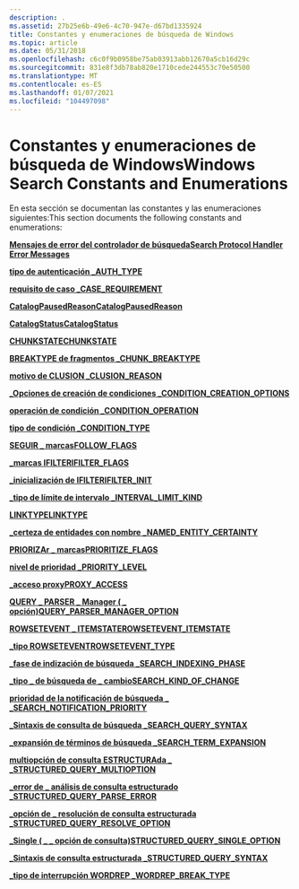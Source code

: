 ```yaml
---
description: .
ms.assetid: 27b25e6b-49e6-4c70-947e-d67bd1335924
title: Constantes y enumeraciones de búsqueda de Windows
ms.topic: article
ms.date: 05/31/2018
ms.openlocfilehash: c6c0f9b0958be75ab03913abb12670a5cb16d29c
ms.sourcegitcommit: 831e8f3db78ab820e1710cede244553c70e50500
ms.translationtype: MT
ms.contentlocale: es-ES
ms.lasthandoff: 01/07/2021
ms.locfileid: "104497098"
---
```

# <a name="windows-search-constants-and-enumerations"></a><span data-ttu-id="88b79-103">Constantes y enumeraciones de búsqueda de Windows</span><span class="sxs-lookup"><span data-stu-id="88b79-103">Windows Search Constants and Enumerations</span></span>


<span data-ttu-id="88b79-104">En esta sección se documentan las constantes y las enumeraciones siguientes:</span><span class="sxs-lookup"><span data-stu-id="88b79-104">This section documents the following constants and enumerations:</span></span>

[<span data-ttu-id="88b79-105">**Mensajes de error del controlador de búsqueda**</span><span class="sxs-lookup"><span data-stu-id="88b79-105">**Search Protocol Handler Error Messages**</span></span>](-search-prth-error-constants.md)

[<span data-ttu-id="88b79-106">**tipo de autenticación \_**</span><span class="sxs-lookup"><span data-stu-id="88b79-106">**AUTH\_TYPE**</span></span>](/windows/desktop/api/Searchapi/ne-searchapi-auth_type)

[<span data-ttu-id="88b79-107">**requisito de caso \_**</span><span class="sxs-lookup"><span data-stu-id="88b79-107">**CASE\_REQUIREMENT**</span></span>](/windows/desktop/api/Structuredquery/ne-structuredquery-case_requirement)

[<span data-ttu-id="88b79-108">**CatalogPausedReason**</span><span class="sxs-lookup"><span data-stu-id="88b79-108">**CatalogPausedReason**</span></span>](/windows/desktop/api/Searchapi/ne-searchapi-catalogpausedreason)

[<span data-ttu-id="88b79-109">**CatalogStatus**</span><span class="sxs-lookup"><span data-stu-id="88b79-109">**CatalogStatus**</span></span>](/windows/desktop/api/Searchapi/ne-searchapi-catalogstatus)

[<span data-ttu-id="88b79-110">**CHUNKSTATE**</span><span class="sxs-lookup"><span data-stu-id="88b79-110">**CHUNKSTATE**</span></span>](/windows/win32/api/filter/ne-filter-chunkstate)

[<span data-ttu-id="88b79-111">**BREAKTYPE de fragmentos \_**</span><span class="sxs-lookup"><span data-stu-id="88b79-111">**CHUNK\_BREAKTYPE**</span></span>](/windows/win32/api/filter/ne-filter-chunk_breaktype)

[<span data-ttu-id="88b79-112">**motivo de CLUSION \_**</span><span class="sxs-lookup"><span data-stu-id="88b79-112">**CLUSION\_REASON**</span></span>](/windows/win32/api/searchapi/ne-searchapi-clusion_reason)

[<span data-ttu-id="88b79-113">**\_Opciones de creación de condiciones \_**</span><span class="sxs-lookup"><span data-stu-id="88b79-113">**CONDITION\_CREATION\_OPTIONS**</span></span>](/windows/desktop/api/Structuredquery/ne-structuredquery-condition_creation_options)

[<span data-ttu-id="88b79-114">**operación de condición \_**</span><span class="sxs-lookup"><span data-stu-id="88b79-114">**CONDITION\_OPERATION**</span></span>](/windows/win32/api/structuredquerycondition/ne-structuredquerycondition-condition_operation)

[<span data-ttu-id="88b79-115">**tipo de condición \_**</span><span class="sxs-lookup"><span data-stu-id="88b79-115">**CONDITION\_TYPE**</span></span>](/windows/win32/api/structuredquerycondition/ne-structuredquerycondition-condition_type)

[<span data-ttu-id="88b79-116">**SEGUIR \_ marcas**</span><span class="sxs-lookup"><span data-stu-id="88b79-116">**FOLLOW\_FLAGS**</span></span>](/windows/desktop/api/Searchapi/ne-searchapi-follow_flags)

[<span data-ttu-id="88b79-117">**\_marcas IFILTER**</span><span class="sxs-lookup"><span data-stu-id="88b79-117">**IFILTER\_FLAGS**</span></span>](/windows/win32/api/filter/ne-filter-ifilter_flags)

<span data-ttu-id="88b79-118">[**\_inicialización de IFILTER**](/previous-versions/windows/desktop/legacy/bb266511(v=vs.85))</span><span class="sxs-lookup"><span data-stu-id="88b79-118">[**IFILTER\_INIT**](/previous-versions/windows/desktop/legacy/bb266511(v=vs.85))</span></span>

[<span data-ttu-id="88b79-119">**\_tipo de límite de intervalo \_**</span><span class="sxs-lookup"><span data-stu-id="88b79-119">**INTERVAL\_LIMIT\_KIND**</span></span>](/windows/win32/api/structuredquery/ne-structuredquery-interval_limit_kind)

[<span data-ttu-id="88b79-120">**LINKTYPE**</span><span class="sxs-lookup"><span data-stu-id="88b79-120">**LINKTYPE**</span></span>](-search-linktype.md)

[<span data-ttu-id="88b79-121">**\_certeza de entidades con nombre \_**</span><span class="sxs-lookup"><span data-stu-id="88b79-121">**NAMED\_ENTITY\_CERTAINTY**</span></span>](/windows/win32/api/structuredquery/ne-structuredquery-named_entity_certainty)

[<span data-ttu-id="88b79-122">**PRIORIZAr \_ marcas**</span><span class="sxs-lookup"><span data-stu-id="88b79-122">**PRIORITIZE\_FLAGS**</span></span>](/windows/win32/api/searchapi/ne-searchapi-tagprioritize_flags)

[<span data-ttu-id="88b79-123">**nivel de prioridad \_**</span><span class="sxs-lookup"><span data-stu-id="88b79-123">**PRIORITY\_LEVEL**</span></span>](/windows/win32/api/searchapi/ne-searchapi-priority_level)

[<span data-ttu-id="88b79-124">**\_acceso proxy**</span><span class="sxs-lookup"><span data-stu-id="88b79-124">**PROXY\_ACCESS**</span></span>](/windows/desktop/api/Searchapi/ne-searchapi-proxy_access)

[<span data-ttu-id="88b79-125">**QUERY \_ PARSER \_ Manager ( \_ opción)**</span><span class="sxs-lookup"><span data-stu-id="88b79-125">**QUERY\_PARSER\_MANAGER\_OPTION**</span></span>](/windows/win32/api/structuredquery/ne-structuredquery-query_parser_manager_option)

[<span data-ttu-id="88b79-126">**ROWSETEVENT \_ ITEMSTATE**</span><span class="sxs-lookup"><span data-stu-id="88b79-126">**ROWSETEVENT\_ITEMSTATE**</span></span>](/windows/win32/api/searchapi/ne-searchapi-rowsetevent_itemstate)

[<span data-ttu-id="88b79-127">**\_tipo ROWSETEVENT**</span><span class="sxs-lookup"><span data-stu-id="88b79-127">**ROWSETEVENT\_TYPE**</span></span>](/windows/win32/api/searchapi/ne-searchapi-rowsetevent_type)

[<span data-ttu-id="88b79-128">**\_fase de indización de búsqueda \_**</span><span class="sxs-lookup"><span data-stu-id="88b79-128">**SEARCH\_INDEXING\_PHASE**</span></span>](/windows/desktop/api/Searchapi/ne-searchapi-search_indexing_phase)

[<span data-ttu-id="88b79-129">**\_tipo \_ de búsqueda de \_ cambio**</span><span class="sxs-lookup"><span data-stu-id="88b79-129">**SEARCH\_KIND\_OF\_CHANGE**</span></span>](/windows/desktop/api/Searchapi/ne-searchapi-search_kind_of_change)

[<span data-ttu-id="88b79-130">**prioridad de la notificación de búsqueda \_ \_**</span><span class="sxs-lookup"><span data-stu-id="88b79-130">**SEARCH\_NOTIFICATION\_PRIORITY**</span></span>](/windows/desktop/api/Searchapi/ne-searchapi-search_notification_priority)

[<span data-ttu-id="88b79-131">**\_Sintaxis de consulta de búsqueda \_**</span><span class="sxs-lookup"><span data-stu-id="88b79-131">**SEARCH\_QUERY\_SYNTAX**</span></span>](/windows/desktop/api/Searchapi/ne-searchapi-search_query_syntax)

[<span data-ttu-id="88b79-132">**\_expansión de términos de búsqueda \_**</span><span class="sxs-lookup"><span data-stu-id="88b79-132">**SEARCH\_TERM\_EXPANSION**</span></span>](/windows/desktop/api/Searchapi/ne-searchapi-search_term_expansion)

[<span data-ttu-id="88b79-133">**multiopción de consulta ESTRUCTURAda \_ \_**</span><span class="sxs-lookup"><span data-stu-id="88b79-133">**STRUCTURED\_QUERY\_MULTIOPTION**</span></span>](/windows/win32/api/structuredquery/ne-structuredquery-structured_query_multioption)

[<span data-ttu-id="88b79-134">**\_error de \_ análisis de consulta estructurado \_**</span><span class="sxs-lookup"><span data-stu-id="88b79-134">**STRUCTURED\_QUERY\_PARSE\_ERROR**</span></span>](/windows/win32/api/structuredquery/ne-structuredquery-structured_query_parse_error)

[<span data-ttu-id="88b79-135">**\_opción de \_ resolución de consulta estructurada \_**</span><span class="sxs-lookup"><span data-stu-id="88b79-135">**STRUCTURED\_QUERY\_RESOLVE\_OPTION**</span></span>](/windows/desktop/api/Structuredquery/ne-structuredquery-structured_query_resolve_option)

[<span data-ttu-id="88b79-136">**\_Single ( \_ \_ opción de consulta)**</span><span class="sxs-lookup"><span data-stu-id="88b79-136">**STRUCTURED\_QUERY\_SINGLE\_OPTION**</span></span>](/windows/win32/api/structuredquery/ne-structuredquery-structured_query_single_option)

[<span data-ttu-id="88b79-137">**\_Sintaxis de consulta estructurada \_**</span><span class="sxs-lookup"><span data-stu-id="88b79-137">**STRUCTURED\_QUERY\_SYNTAX**</span></span>](/windows/win32/api/structuredquery/ne-structuredquery-structured_query_syntax)

<span data-ttu-id="88b79-138">[**\_tipo de interrupción WORDREP \_**](/previous-versions/windows/desktop/legacy/ff819130(v=vs.85))</span><span class="sxs-lookup"><span data-stu-id="88b79-138">[**WORDREP\_BREAK\_TYPE**](/previous-versions/windows/desktop/legacy/ff819130(v=vs.85))</span></span>

 

 
